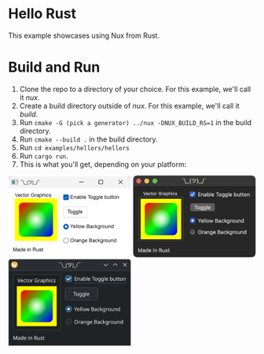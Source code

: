 # Hello Rust

This example showcases using Nux from Rust.

# Build and Run

1. Clone the repo to a directory of your choice. For this example, we'll call it *nux*.
2. Create a build directory outside of *nux*. For this example, we'll call it *build*.
3. Run `cmake -G (pick a generator) ../nux -DNUX_BUILD_RS=1` in the build directory.
4. Run `cmake --build .` in the build directory.
5. Run `cd examples/hellors/hellors`
5. Run `cargo run`.
6. This is what you'll get, depending on your platform:

<img alt="Nux example running on Windows" src="../../screenshots/windows-rs.png" width="250px">
<img alt="Nux example running on macOS" src="../../screenshots/macos-rs.png" width="250px">
<img alt="Nux example running on Linux" src="../../screenshots/linux-rs.png" width="250px">
